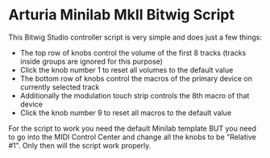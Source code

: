 Arturia Minilab MkII Bitwig Script
==================================

This Bitwig Studio controller script is very simple and does just a few things:
- The top row of knobs control the volume of the first 8 tracks
  (tracks inside groups are ignored for this purpose)
- Click the knob number 1 to reset all volumes to the default value
- The bottom row of knobs control the macros of the primary device on currently
  selected track
- Additionally the modulation touch strip controls the 8th macro of that device
- Click the knob number 9 to reset all macros to the default value

For the script to work you need the default Minilab template BUT you need to
go into the MIDI Control Center and change all the knobs to be "Relative #1".
Only then will the script work properly.
